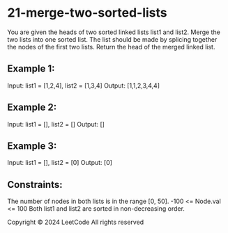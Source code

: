 # 21-merge-two-sorted-lists

You are given the heads of two sorted linked lists list1 and list2.
Merge the two lists into one sorted list. The list should be made by splicing together the nodes of the first two lists.
Return the head of the merged linked list.
  ## Example 1:
Input: list1 = [1,2,4], list2 = [1,3,4]
Output: [1,1,2,3,4,4]
## Example 2:
Input: list1 = [], list2 = []
Output: []
## Example 3:
Input: list1 = [], list2 = [0]
Output: [0]
  ## Constraints:
The number of nodes in both lists is in the range [0, 50].
-100 <= Node.val <= 100
Both list1 and list2 are sorted in non-decreasing order.

Copyright ©️ 2024 LeetCode All rights reserved